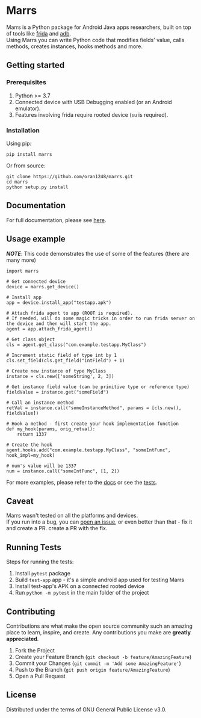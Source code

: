 # Marrs

Marrs is a Python package for Android Java apps researchers, built on top of tools like [frida](https://frida.re) and
[adb](https://developer.android.com/studio/command-line/adb).  
Using Marrs you can write Python code that modifies fields' value, calls methods, creates instances, hooks methods and
more.

## Getting started

### Prerequisites

1. Python >= 3.7
2. Connected device with USB Debugging enabled (or an Android emulator).
3. Features involving frida require rooted device (`su` is required).

### Installation

Using pip:

    pip install marrs

Or from source:

    git clone https://github.com/oran1248/marrs.git
    cd marrs
    python setup.py install

## Documentation

For full documentation, please see [here](https://oran1248.github.io/marrs/).

## Usage example

***NOTE***: This code demonstrates the use of some of the features (there are many more)

    import marrs

    # Get connected device
    device = marrs.get_device()

    # Install app
    app = device.install_app("testapp.apk")

    # Attach frida agent to app (ROOT is required).
    # If needed, will do some magic tricks in order to run frida server on the device and then will start the app.
    agent = app.attach_frida_agent()

    # Get class object
    cls = agent.get_class("com.example.testapp.MyClass")

    # Increment static field of type int by 1
    cls.set_field(cls.get_field("intField") + 1)

    # Create new instance of type MyClass
    instance = cls.new(['someString', 2, 3])
    
    # Get instance field value (can be primitive type or reference type)
    fieldValue = instance.get("someField") 
    
    # Call an instance method
    retVal = instance.call("someInstanceMethod", params = [cls.new(), fieldValue])

    # Hook a method - first create your hook implementation function
    def my_hook(params, orig_retval):
        return 1337

    # Create the hook
    agent.hooks.add("com.example.testapp.MyClass", "someIntFunc", hook_impl=my_hook)

    # num's value will be 1337
    num = instance.call("someIntFunc", [1, 2])

For more examples, please refer to the [docs](https://oran1248.github.io/marrs/) or see the [tests](tests).

## Caveat

Marrs wasn't tested on all the platforms and devices.  
If you run into a bug, you can [open an issue](issues), or even better than that - fix it and create a PR. create a PR
with the fix.

## Running Tests

Steps for running the tests:

1. Install `pytest` package
2. Build `test-app` app - it's a simple android app used for testing Marrs
3. Install test-app's APK on a connected rooted device
4. Run `python -m pytest` in the main folder of the project

## Contributing

Contributions are what make the open source community such an amazing place to learn, inspire, and create. Any
contributions you make are **greatly appreciated**.

1. Fork the Project
2. Create your Feature Branch (`git checkout -b feature/AmazingFeature`)
3. Commit your Changes (`git commit -m 'Add some AmazingFeature'`)
4. Push to the Branch (`git push origin feature/AmazingFeature`)
5. Open a Pull Request

## License

Distributed under the terms of GNU General Public License v3.0.









